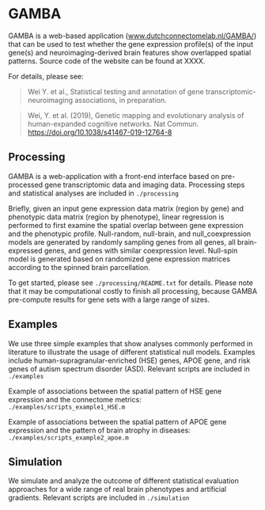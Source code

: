 # GAMBA
GAMBA is a web-based application (www.dutchconnectomelab.nl/GAMBA/) that can be used to test whether the gene expression profile(s) of the input gene(s) and neuroimaging-derived brain features show overlapped spatial patterns. Source code of the website can be found at XXXX.

For details, please see:

> Wei Y. et al., Statistical testing and annotation of gene transcriptomic-neuroimaging associations, in preparation.

> Wei, Y. et al. (2019), Genetic mapping and evolutionary analysis of human-expanded cognitive networks. Nat Commun. https://doi.org/10.1038/s41467-019-12764-8

## Processing
GAMBA is a web-application with a front-end interface based on pre-processed gene transcriptomic data and imaging data. Processing steps and statistical analyses are included in `./processing`

Briefly, given an input gene expression data matrix (region by gene) and phenotypic data matrix (region by phenotype), linear regression is performed to first examine the spatial overlap between gene expression and the phenotypic profile. Null-random, null-brain, and null_coexpression models are generated by randomly sampling genes from all genes, all brain-expressed genes, and genes with similar coexpression level. Null-spin model is generated based on randomized gene expression matrices according to the spinned brain parcellation. 

To get started, please see `./processing/README.txt` for details. Please note that it may be computational costly to finish all processing, because GAMBA pre-compute results for gene sets with a large range of sizes.

## Examples
We use three simple examples that show analyses commonly performed in literature to illustrate the usage of different statistical null models. Examples include human-supragranular-enriched (HSE) genes, APOE gene, and risk genes of autism spectrum disorder (ASD). Relevant scripts are included in `./examples`

Example of associations between the spatial pattern of HSE gene expression and the connectome metrics:
`./examples/scripts_example1_HSE.m`

Example of associations between the spatial pattern of APOE gene expression and the pattern of brain atrophy in diseases:
`./examples/scripts_example2_apoe.m`


## Simulation
We simulate and analyze the outcome of different statistical evaluation approaches for a wide range of real brain phenotypes and artificial gradients. Relevant scripts are included in `./simulation`
